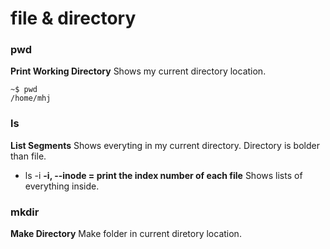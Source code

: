 # file & directory

### pwd 
**Print Working Directory**
Shows my current directory location.
``` 
~$ pwd 
/home/mhj
```

### ls
**List Segments**
Shows everyting in my current directory. Directory is bolder than file.

- ls -i
**-i, --inode = print the index number of each file**
Shows lists of everything inside.

### mkdir 
**Make Directory** 
Make folder in current diretory location.
